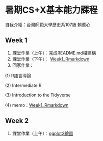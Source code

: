 # 暑期CS+X基本能力課程

自我介紹：台灣師範大學歷史系107級 賴蕙心

## Week 1
 1. 課堂作業（上午）：完成README.md檔建構
 2. 課堂作業（下午）： [Week1_Rmarkdown](https://rwg00201.github.io/002/Week1/week1_RMKD.html) 
 3. 回家作業：
 
   (1) R語言導論
  
   (2) Intermediate R
  
   (3) Introduction to the Tidyverse
   
   (4) memo：[Week1_Rmarkdown](https://rwg00201.github.io/002/Week1/week1_RMKD.html) 
 
 ## Week 2
 1. 課堂作業（上午）：[ggplot2繪圖](https://rwg00201.github.io/002/Week2/week2_RMKD.html)
 
